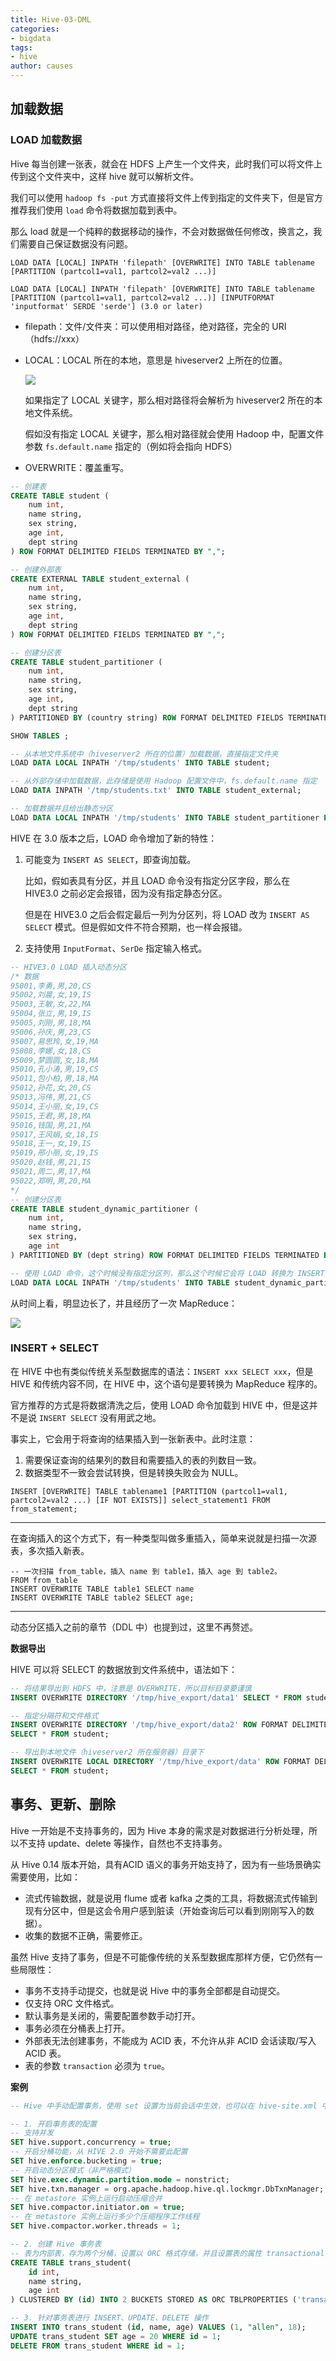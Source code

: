 ```yaml
---
title: Hive-03-DML
categories:
- bigdata
tags:
- hive
author: causes
---
```


## 加载数据

### LOAD 加载数据

Hive 每当创建一张表，就会在 HDFS 上产生一个文件夹，此时我们可以将文件上传到这个文件夹中，这样 hive 就可以解析文件。

我们可以使用 `hadoop fs -put` 方式直接将文件上传到指定的文件夹下，但是官方推荐我们使用 `load` 命令将数据加载到表中。

那么 load 就是一个纯粹的数据移动的操作，不会对数据做任何修改，换言之，我们需要自己保证数据没有问题。

```
LOAD DATA [LOCAL] INPATH 'filepath' [OVERWRITE] INTO TABLE tablename [PARTITION (partcol1=val1, partcol2=val2 ...)]

LOAD DATA [LOCAL] INPATH 'filepath' [OVERWRITE] INTO TABLE tablename [PARTITION (partcol1=val1, partcol2=val2 ...)] [INPUTFORMAT 'inputformat' SERDE 'serde'] (3.0 or later)
```

- filepath：文件/文件夹：可以使用相对路径，绝对路径，完全的 URI（hdfs://xxx）
- LOCAL：LOCAL 所在的本地，意思是 hiveserver2 上所在的位置。

    ![](./images/2022-03-08-20-44-13.png)

    如果指定了 LOCAL 关键字，那么相对路径将会解析为 hiveserver2 所在的本地文件系统。

    假如没有指定 LOCAL 关键字，那么相对路径就会使用 Hadoop 中，配置文件参数 `fs.default.name` 指定的（例如将会指向 HDFS）

- OVERWRITE：覆盖重写。

```sql
-- 创建表
CREATE TABLE student (
    num int,
    name string,
    sex string,
    age int,
    dept string
) ROW FORMAT DELIMITED FIELDS TERMINATED BY ",";

-- 创建外部表
CREATE EXTERNAL TABLE student_external (
    num int,
    name string,
    sex string,
    age int,
    dept string
) ROW FORMAT DELIMITED FIELDS TERMINATED BY ",";

-- 创建分区表
CREATE TABLE student_partitioner (
    num int,
    name string,
    sex string,
    age int,
    dept string
) PARTITIONED BY (country string) ROW FORMAT DELIMITED FIELDS TERMINATED BY ",";

SHOW TABLES ;

-- 从本地文件系统中（hiveserver2 所在的位置）加载数据，直接指定文件夹
LOAD DATA LOCAL INPATH '/tmp/students' INTO TABLE student;

-- 从外部存储中加载数据，此存储是使用 Hadoop 配置文件中，fs.default.name 指定
LOAD DATA INPATH '/tmp/students.txt' INTO TABLE student_external;

-- 加载数据并且给出静态分区
LOAD DATA LOCAL INPATH '/tmp/students' INTO TABLE student_partitioner PARTITION (country="CHINA");
```

HIVE 在 3.0 版本之后，LOAD 命令增加了新的特性：

1. 可能变为 `INSERT AS SELECT`，即查询加载。

    比如，假如表具有分区，并且 LOAD 命令没有指定分区字段，那么在 HIVE3.0 之前必定会报错，因为没有指定静态分区。

    但是在 HIVE3.0 之后会假定最后一列为分区列，将 LOAD 改为 `INSERT AS SELECT` 模式。但是假如文件不符合预期，也一样会报错。

1. 支持使用 `InputFormat`、`SerDe` 指定输入格式。

```sql
-- HIVE3.0 LOAD 插入动态分区
/* 数据
95001,李勇,男,20,CS
95002,刘晨,女,19,IS
95003,王敏,女,22,MA
95004,张立,男,19,IS
95005,刘刚,男,18,MA
95006,孙庆,男,23,CS
95007,易思玲,女,19,MA
95008,李娜,女,18,CS
95009,梦圆圆,女,18,MA
95010,孔小涛,男,19,CS
95011,包小柏,男,18,MA
95012,孙花,女,20,CS
95013,冯伟,男,21,CS
95014,王小丽,女,19,CS
95015,王君,男,18,MA
95016,钱国,男,21,MA
95017,王风娟,女,18,IS
95018,王一,女,19,IS
95019,邢小丽,女,19,IS
95020,赵钱,男,21,IS
95021,周二,男,17,MA
95022,郑明,男,20,MA
*/
-- 创建分区表
CREATE TABLE student_dynamic_partitioner (
    num int,
    name string,
    sex string,
    age int
) PARTITIONED BY (dept string) ROW FORMAT DELIMITED FIELDS TERMINATED BY ",";

-- 使用 LOAD 命令，这个时候没有指定分区列，那么这个时候它会将 LOAD 转换为 INSERT AS SELECT
LOAD DATA LOCAL INPATH '/tmp/students' INTO TABLE student_dynamic_partitioner;
```

从时间上看，明显边长了，并且经历了一次 MapReduce：

![](./images/2022-03-08-21-12-22.png)

### INSERT + SELECT

在 HIVE 中也有类似传统关系型数据库的语法：`INSERT xxx SELECT xxx`，但是 HIVE 和传统内容不同，在 HIVE 中，这个语句是要转换为 MapReduce 程序的。

官方推荐的方式是将数据清洗之后，使用 LOAD 命令加载到 HIVE 中，但是这并不是说 `INSERT SELECT` 没有用武之地。

事实上，它会用于将查询的结果插入到一张新表中。此时注意：

1. 需要保证查询的结果列的数目和需要插入的表的列数目一致。
1. 数据类型不一致会尝试转换，但是转换失败会为 NULL。

```
INSERT [OVERWRITE] TABLE tablename1 [PARTITION (partcol1=val1, partcol2=val2 ...) [IF NOT EXISTS]] select_statement1 FROM from_statement;
```

---

在查询插入的这个方式下，有一种类型叫做多重插入，简单来说就是扫描一次源表，多次插入新表。

```
-- 一次扫描 from_table，插入 name 到 table1，插入 age 到 table2。
FROM from_table
INSERT OVERWRITE TABLE table1 SELECT name
INSERT OVERWRITE TABLE table2 SELECT age;
```

---

动态分区插入之前的章节（DDL 中）也提到过，这里不再赘述。

**数据导出**

HIVE 可以将 SELECT 的数据放到文件系统中，语法如下：

```sql
-- 将结果导出到 HDFS 中，注意是 OVERWRITE，所以目标目录要谨慎
INSERT OVERWRITE DIRECTORY '/tmp/hive_export/data1' SELECT * FROM student;

-- 指定分隔符和文件格式
INSERT OVERWRITE DIRECTORY '/tmp/hive_export/data2' ROW FORMAT DELIMITED FIELDS TERMINATED BY ','
SELECT * FROM student;

-- 导出到本地文件（hiveserver2 所在服务器）目录下
INSERT OVERWRITE LOCAL DIRECTORY '/tmp/hive_export/data' ROW FORMAT DELIMITED FIELDS TERMINATED BY ','
SELECT * FROM student;
```

## 事务、更新、删除

Hive 一开始是不支持事务的，因为 Hive 本身的需求是对数据进行分析处理，所以不支持 update、delete 等操作，自然也不支持事务。

从 Hive 0.14 版本开始，具有ACID 语义的事务开始支持了，因为有一些场景确实需要使用，比如：

- 流式传输数据，就是说用 flume 或者 kafka 之类的工具，将数据流式传输到现有分区中，但是这会令用户感到脏读（开始查询后可以看到刚刚写入的数据）。
- 收集的数据不正确，需要修正。

虽然 Hive 支持了事务，但是不可能像传统的关系型数据库那样方便，它仍然有一些局限性：

- 事务不支持手动提交，也就是说 Hive 中的事务全部都是自动提交。
- 仅支持 ORC 文件格式。
- 默认事务是关闭的，需要配置参数手动打开。
- 事务必须在分桶表上打开。
- 外部表无法创建事务，不能成为 ACID 表，不允许从非 ACID 会话读取/写入 ACID 表。
- 表的参数 `transaction` 必须为 `true`。

**案例**

```sql
-- Hive 中手动配置事务，使用 set 设置为当前会话中生效，也可以在 hive-site.xml 中配置

-- 1. 开启事务表的配置
-- 支持并发
SET hive.support.concurrency = true;
-- 开启分桶功能，从 HIVE 2.0 开始不需要此配置
SET hive.enforce.bucketing = true;
-- 开启动态分区模式（非严格模式）
SET hive.exec.dynamic.partition.mode = nonstrict;
SET hive.txn.manager = org.apache.hadoop.hive.ql.lockmgr.DbTxnManager;
-- 在 metastore 实例上运行启动压缩合并
SET hive.compactor.initiator.on = true;
-- 在 metastore 实例上运行多少个压缩程序工作线程
SET hive.compactor.worker.threads = 1;

-- 2. 创建 Hive 事务表
-- 表为内部表，存为两个分桶，设置以 ORC 格式存储，并且设置表的属性 transactional 为 true
CREATE TABLE trans_student(
    id int,
    name string,
    age int
) CLUSTERED BY (id) INTO 2 BUCKETS STORED AS ORC TBLPROPERTIES ('transactional' = 'true');

-- 3. 针对事务表进行 INSERT、UPDATE、DELETE 操作
INSERT INTO trans_student (id, name, age) VALUES (1, "allen", 18);
UPDATE trans_student SET age = 20 WHERE id = 1;
DELETE FROM trans_student WHERE id = 1;
```
